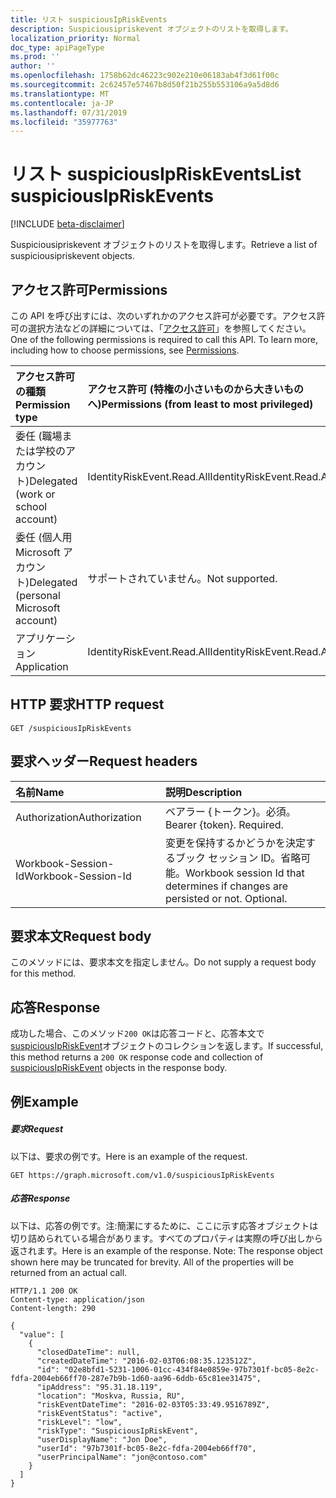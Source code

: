 ```yaml
---
title: リスト suspiciousIpRiskEvents
description: Suspiciousipriskevent オブジェクトのリストを取得します。
localization_priority: Normal
doc_type: apiPageType
ms.prod: ''
author: ''
ms.openlocfilehash: 1758b62dc46223c902e210e06183ab4f3d61f00c
ms.sourcegitcommit: 2c62457e57467b8d50f21b255b553106a9a5d8d6
ms.translationtype: MT
ms.contentlocale: ja-JP
ms.lasthandoff: 07/31/2019
ms.locfileid: "35977763"
---
```

# <a name="list-suspiciousipriskevents"></a><span data-ttu-id="9dd2c-103">リスト suspiciousIpRiskEvents</span><span class="sxs-lookup"><span data-stu-id="9dd2c-103">List suspiciousIpRiskEvents</span></span>

[!INCLUDE [beta-disclaimer](../../includes/beta-disclaimer.md)]

<span data-ttu-id="9dd2c-104">Suspiciousipriskevent オブジェクトのリストを取得します。</span><span class="sxs-lookup"><span data-stu-id="9dd2c-104">Retrieve a list of suspiciousipriskevent objects.</span></span>
## <a name="permissions"></a><span data-ttu-id="9dd2c-105">アクセス許可</span><span class="sxs-lookup"><span data-stu-id="9dd2c-105">Permissions</span></span>
<span data-ttu-id="9dd2c-p101">この API を呼び出すには、次のいずれかのアクセス許可が必要です。アクセス許可の選択方法などの詳細については、「[アクセス許可](/graph/permissions-reference)」を参照してください。</span><span class="sxs-lookup"><span data-stu-id="9dd2c-p101">One of the following permissions is required to call this API. To learn more, including how to choose permissions, see [Permissions](/graph/permissions-reference).</span></span>

|<span data-ttu-id="9dd2c-108">アクセス許可の種類</span><span class="sxs-lookup"><span data-stu-id="9dd2c-108">Permission type</span></span>      | <span data-ttu-id="9dd2c-109">アクセス許可 (特権の小さいものから大きいものへ)</span><span class="sxs-lookup"><span data-stu-id="9dd2c-109">Permissions (from least to most privileged)</span></span>              |
|:--------------------|:---------------------------------------------------------|
|<span data-ttu-id="9dd2c-110">委任 (職場または学校のアカウント)</span><span class="sxs-lookup"><span data-stu-id="9dd2c-110">Delegated (work or school account)</span></span> | <span data-ttu-id="9dd2c-111">IdentityRiskEvent.Read.All</span><span class="sxs-lookup"><span data-stu-id="9dd2c-111">IdentityRiskEvent.Read.All</span></span>    |
|<span data-ttu-id="9dd2c-112">委任 (個人用 Microsoft アカウント)</span><span class="sxs-lookup"><span data-stu-id="9dd2c-112">Delegated (personal Microsoft account)</span></span> | <span data-ttu-id="9dd2c-113">サポートされていません。</span><span class="sxs-lookup"><span data-stu-id="9dd2c-113">Not supported.</span></span>    |
|<span data-ttu-id="9dd2c-114">アプリケーション</span><span class="sxs-lookup"><span data-stu-id="9dd2c-114">Application</span></span> | <span data-ttu-id="9dd2c-115">IdentityRiskEvent.Read.All</span><span class="sxs-lookup"><span data-stu-id="9dd2c-115">IdentityRiskEvent.Read.All</span></span> |

## <a name="http-request"></a><span data-ttu-id="9dd2c-116">HTTP 要求</span><span class="sxs-lookup"><span data-stu-id="9dd2c-116">HTTP request</span></span>
<!-- { "blockType": "ignored" } -->
```http
GET /suspiciousIpRiskEvents
```
## <a name="request-headers"></a><span data-ttu-id="9dd2c-117">要求ヘッダー</span><span class="sxs-lookup"><span data-stu-id="9dd2c-117">Request headers</span></span>
| <span data-ttu-id="9dd2c-118">名前</span><span class="sxs-lookup"><span data-stu-id="9dd2c-118">Name</span></span>      |<span data-ttu-id="9dd2c-119">説明</span><span class="sxs-lookup"><span data-stu-id="9dd2c-119">Description</span></span>|
|:----------|:----------|
| <span data-ttu-id="9dd2c-120">Authorization</span><span class="sxs-lookup"><span data-stu-id="9dd2c-120">Authorization</span></span>  | <span data-ttu-id="9dd2c-p102">ベアラー {トークン}。必須。</span><span class="sxs-lookup"><span data-stu-id="9dd2c-p102">Bearer {token}. Required.</span></span> |
| <span data-ttu-id="9dd2c-123">Workbook-Session-Id</span><span class="sxs-lookup"><span data-stu-id="9dd2c-123">Workbook-Session-Id</span></span>  | <span data-ttu-id="9dd2c-p103">変更を保持するかどうかを決定するブック セッション ID。省略可能。</span><span class="sxs-lookup"><span data-stu-id="9dd2c-p103">Workbook session Id that determines if changes are persisted or not. Optional.</span></span>|

## <a name="request-body"></a><span data-ttu-id="9dd2c-126">要求本文</span><span class="sxs-lookup"><span data-stu-id="9dd2c-126">Request body</span></span>
<span data-ttu-id="9dd2c-127">このメソッドには、要求本文を指定しません。</span><span class="sxs-lookup"><span data-stu-id="9dd2c-127">Do not supply a request body for this method.</span></span>

## <a name="response"></a><span data-ttu-id="9dd2c-128">応答</span><span class="sxs-lookup"><span data-stu-id="9dd2c-128">Response</span></span>

<span data-ttu-id="9dd2c-129">成功した場合、このメソッド`200 OK`は応答コードと、応答本文で[suspiciousIpRiskEvent](../resources/suspiciousipriskevent.md)オブジェクトのコレクションを返します。</span><span class="sxs-lookup"><span data-stu-id="9dd2c-129">If successful, this method returns a `200 OK` response code and collection of [suspiciousIpRiskEvent](../resources/suspiciousipriskevent.md) objects in the response body.</span></span>
## <a name="example"></a><span data-ttu-id="9dd2c-130">例</span><span class="sxs-lookup"><span data-stu-id="9dd2c-130">Example</span></span>
##### <a name="request"></a><span data-ttu-id="9dd2c-131">要求</span><span class="sxs-lookup"><span data-stu-id="9dd2c-131">Request</span></span>
<span data-ttu-id="9dd2c-132">以下は、要求の例です。</span><span class="sxs-lookup"><span data-stu-id="9dd2c-132">Here is an example of the request.</span></span>
<!-- {
  "blockType": "request",
  "name": "get_suspiciousipriskevents"
}-->
```http
GET https://graph.microsoft.com/v1.0/suspiciousIpRiskEvents
```
##### <a name="response"></a><span data-ttu-id="9dd2c-133">応答</span><span class="sxs-lookup"><span data-stu-id="9dd2c-133">Response</span></span>
<span data-ttu-id="9dd2c-p104">以下は、応答の例です。注:簡潔にするために、ここに示す応答オブジェクトは切り詰められている場合があります。すべてのプロパティは実際の呼び出しから返されます。</span><span class="sxs-lookup"><span data-stu-id="9dd2c-p104">Here is an example of the response. Note: The response object shown here may be truncated for brevity. All of the properties will be returned from an actual call.</span></span>
<!-- {
  "blockType": "response",
  "truncated": true,
  "@odata.type": "microsoft.graph.suspiciousIpRiskEvent",
  "isCollection": true
} -->
```http
HTTP/1.1 200 OK
Content-type: application/json
Content-length: 290

{
  "value": [
    {
      "closedDateTime": null,
      "createdDateTime": "2016-02-03T06:08:35.123512Z",
      "id": "02e8bfd1-5231-1006-01cc-434f84e0859e-97b7301f-bc05-8e2c-fdfa-2004eb66ff70-287e7b9b-1d60-aa96-6ddb-65c81ee31475",
      "ipAddress": "95.31.18.119",
      "location": "Moskva, Russia, RU",
      "riskEventDateTime": "2016-02-03T05:33:49.9516789Z",
      "riskEventStatus": "active",
      "riskLevel": "low",
      "riskType": "SuspiciousIpRiskEvent",
      "userDisplayName": "Jon Doe",
      "userId": "97b7301f-bc05-8e2c-fdfa-2004eb66ff70",
      "userPrincipalName": "jon@contoso.com"
    }
  ]
}
```

<!-- uuid: 8fcb5dbc-d5aa-4681-8e31-b001d5168d79
2015-10-25 14:57:30 UTC -->
<!--
{
  "type": "#page.annotation",
  "description": "List suspiciousIpRiskEvents",
  "keywords": "",
  "section": "documentation",
  "tocPath": "",
  "suppressions": []
}
-->
